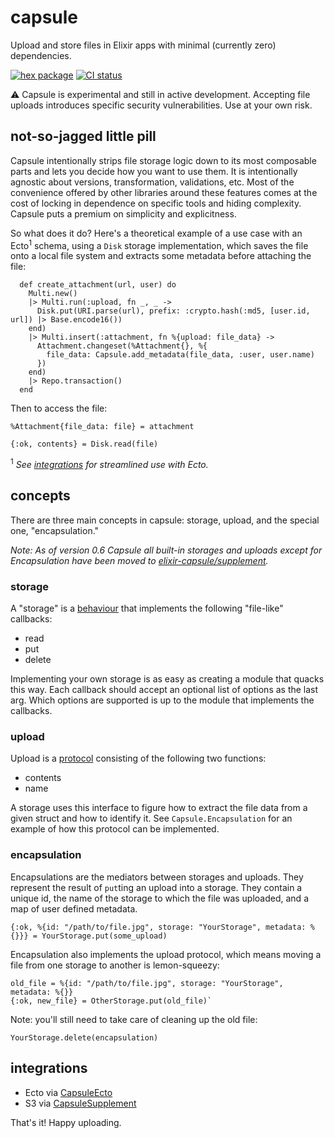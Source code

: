 # capsule

Upload and store files in Elixir apps with minimal (currently zero) dependencies.

[![hex package](https://img.shields.io/hexpm/v/capsule.svg)](https://hex.pm/packages/capsule)
[![CI status](https://github.com/elixir-capsule/capsule/workflows/CI/badge.svg)](https://github.com/elixir-capsule/capsule/actions)

:warning: Capsule is experimental and still in active development. Accepting file uploads introduces specific security vulnerabilities. Use at your own risk.

## not-so-jagged little pill

Capsule intentionally strips file storage logic down to its most composable parts and lets you decide how you want to use them. It is intentionally agnostic about versions, transformation, validations, etc. Most of the convenience offered by other libraries around these features comes at the cost of locking in dependence on specific tools and hiding complexity. Capsule puts a premium on simplicity and explicitness.

So what does it do? Here's a theoretical example of a use case with an Ecto<sup>1</sup> schema, using a `Disk` storage implementation, which saves the file onto a local file system and extracts some metadata before attaching the file:

```
  def create_attachment(url, user) do
    Multi.new()
    |> Multi.run(:upload, fn _, _ ->
      Disk.put(URI.parse(url), prefix: :crypto.hash(:md5, [user.id, url]) |> Base.encode16())
    end)
    |> Multi.insert(:attachment, fn %{upload: file_data} ->
      Attachment.changeset(%Attachment{}, %{
        file_data: Capsule.add_metadata(file_data, :user, user.name)
      })
    end)
    |> Repo.transaction()
  end
```

Then to access the file:

```
%Attachment{file_data: file} = attachment

{:ok, contents} = Disk.read(file)
```

<sup>1</sup> *See [integrations](#integrations) for streamlined use with Ecto.*

## concepts

There are three main concepts in capsule: storage, upload, and the special one, "encapsulation."

*Note: As of version 0.6 Capsule all built-in storages and uploads except for Encapsulation have been moved to [elixir-capsule/supplement](https://github.com/elixir-capsule/supplement).*

### storage

A "storage" is a [behaviour](https://elixirschool.com/en/lessons/advanced/behaviours/) that implements the following "file-like" callbacks:

* read
* put
* delete

Implementing your own storage is as easy as creating a module that quacks this way. Each callback should accept an optional list of options as the last arg. Which options are supported is up to the module that implements the callbacks.

### upload

Upload is a [protocol](https://elixir-lang.org/getting-started/protocols.html) consisting of the following two functions:

* contents
* name

A storage uses this interface to figure how to extract the file data from a given struct and how to identify it. See `Capsule.Encapsulation` for an example of how this protocol can be implemented.

### encapsulation

Encapsulations are the mediators between storages and uploads. They represent the result of `put`ting an upload into a storage. They contain a unique id, the name of the storage to which the file was uploaded, and a map of user defined metadata.

`{:ok, %{id: "/path/to/file.jpg", storage: "YourStorage", metadata: %{}}} = YourStorage.put(some_upload)`

Encapsulation also implements the upload protocol, which means moving a file from one storage to another is lemon-squeezy:

```
old_file = %{id: "/path/to/file.jpg", storage: "YourStorage", metadata: %{}}
{:ok, new_file} = OtherStorage.put(old_file)`
```

Note: you'll still need to take care of cleaning up the old file:

`YourStorage.delete(encapsulation)`

## integrations

* Ecto via [CapsuleEcto](https://github.com/elixir-capsule/capsule_ecto)
* S3 via [CapsuleSupplement](https://github.com/elixir-capsule/supplement)

That's it! Happy uploading.
